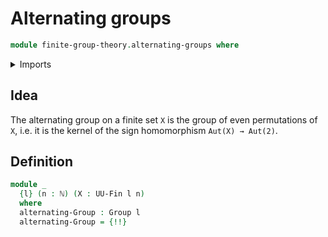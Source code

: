 # Alternating groups

```agda
module finite-group-theory.alternating-groups where
```

<details><summary>Imports</summary>

```agda
open import elementary-number-theory.natural-numbers

open import finite-group-theory.sign-homomorphism

open import group-theory.groups
open import group-theory.kernels-homomorphisms-groups
open import group-theory.symmetric-groups

open import univalent-combinatorics.finite-types
open import univalent-combinatorics.standard-finite-types
```

</details>

## Idea

The alternating group on a finite set `X` is the group of even permutations of
`X`, i.e. it is the kernel of the sign homomorphism `Aut(X) → Aut(2)`.

## Definition

```agda
module _
  {l} (n : ℕ) (X : UU-Fin l n)
  where
  alternating-Group : Group l
  alternating-Group = {!!}
```
